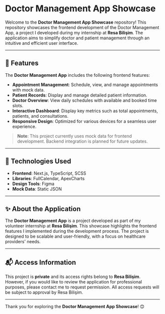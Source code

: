 # Doctor Management App Showcase

Welcome to the **Doctor Management App Showcase** repository! This repository showcases the frontend development of the Doctor Management App, a project I developed during my internship at **Resa Bilişim**. The application aims to simplify doctor and patient management through an intuitive and efficient user interface.

---

## 🌟 Features

The **Doctor Management App** includes the following frontend features:

- **Appointment Management**: Schedule, view, and manage appointments with mock data.
- **Patient Records**: Display and manage detailed patient information.
- **Doctor Overview**: View daily schedules with available and booked time slots.
- **Interactive Dashboard**: Display key metrics such as total appointments, patients, and consultations.
- **Responsive Design**: Optimized for various devices for a seamless user experience.

> **Note**: This project currently uses mock data for frontend development. Backend integration is planned for future updates.

---

## 🚀 Technologies Used

- **Frontend**: Next.js, TypeScript, SCSS
- **Libraries**: FullCalendar, ApexCharts
- **Design Tools**: Figma
- **Mock Data**: Static JSON

---

## ✨ About the Application

The **Doctor Management App** is a project developed as part of my volunteer internship at **Resa Bilişim**. This showcase highlights the frontend features I implemented during the development process. The project is designed to be scalable and user-friendly, with a focus on healthcare providers' needs.

---

## 📬 Access Information

This project is **private** and its access rights belong to **Resa Bilişim**. However, if you would like to review the application for professional purposes, please contact me to request permission. All access requests will be subject to approval by Resa Bilişim.

---

Thank you for exploring the **Doctor Management App Showcase**! 😊
